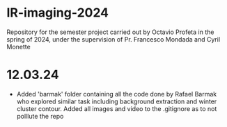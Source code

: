 # IR-imaging-2024
Repository for the semester project carried out by Octavio Profeta in the spring of 2024, under the supervision of Pr. Francesco Mondada and Cyril Monette


# 12.03.24

- Added 'barmak' folder containing all the code done by Rafael Barmak who explored similar task including background extraction and winter cluster contour. Added all images and video to the .gitignore as to not polllute the repo